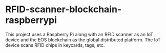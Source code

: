 # RFID-scanner-blockchain-raspberrypi
This project uses a Raspberry Pi along with an RFID scanner as an IoT device and the EOS blockchain as the global distributed platform. The IoT device scans RFID chips in keycards, tags, etc.
